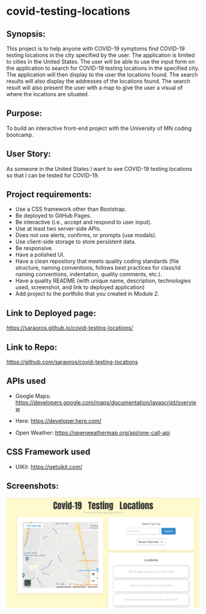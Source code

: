 # covid-testing-locations

## Synopsis:

This project is to help anyone with COVID-19 symptoms find COVID-19 testing locations in the city specified by the user.
The application is limited to cities in the United States.
The user will be able to use the input form on the application to search for COVID-19 testing locations in the specified city.
The application will then display to the user the locations found.
The search results will also display the addresses of the locations found.
The search result will also present the user with a map to give the user a visual of where the locations are situated.

## Purpose:

To build an interactive front-end project with the University of MN coding bootcamp.

## User Story:

As someone in the United States
I want to see COVID-19 testing locations
so that I can be tested for COVID-19.

## Project requirements:

- Use a CSS framework other than Bootstrap.
- Be deployed to GitHub Pages.
- Be interactive (i.e., accept and respond to user input).
- Use at least two server-side APIs.
- Does not use alerts, confirms, or prompts (use modals).
- Use client-side storage to store persistent data.
- Be responsive.
- Have a polished UI.
- Have a clean repository that meets quality coding standards (file structure, naming conventions, follows best practices for class/id naming conventions, indentation, quality comments, etc.).
- Have a quality README (with unique name, description, technologies used, screenshot, and link to deployed application)
- Add project to the portfolio that you created in Module 2.

## Link to Deployed page:

https://saraoros.github.io/covid-testing-locations/

## Link to Repo:

https://github.com/saraoros/covid-testing-locations

## APIs used

- Google Maps:
  https://developers.google.com/maps/documentation/javascript/overview

- Here:
  https://developer.here.com/

- Open Weather:
  https://openweathermap.org/api/one-call-api

## CSS Framework used

- UIKit:
  https://getuikit.com/

## Screenshots:

<img src="./assets/images/ss1.png">
